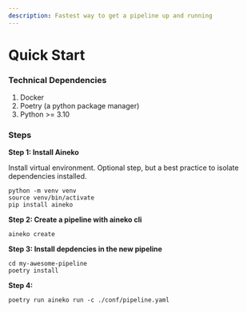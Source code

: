 ```yaml
---
description: Fastest way to get a pipeline up and running
---
```


# Quick Start

### Technical Dependencies&#x20;

1. Docker&#x20;
2. Poetry (a python package manager)&#x20;
3. Python >= 3.10&#x20;

### Steps

**Step 1: Install Aineko**&#x20;

Install virtual environment. Optional step, but a best practice to isolate dependencies installed.&#x20;

```
python -m venv venv 
source venv/bin/activate 
pip install aineko

```

**Step 2: Create a pipeline with aineko cli**&#x20;

```
aineko create 
```

**Step 3: Install depdencies in the new pipeline**&#x20;

```
cd my-awesome-pipeline
poetry install 
```

**Step 4:**&#x20;

```
poetry run aineko run -c ./conf/pipeline.yaml
```
